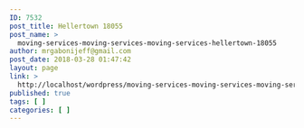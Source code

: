 ```yaml
---
ID: 7532
post_title: Hellertown 18055
post_name: >
  moving-services-moving-services-moving-services-hellertown-18055
author: mrgabonijeff@gmail.com
post_date: 2018-03-28 01:47:42
layout: page
link: >
  http://localhost/wordpress/moving-services-moving-services-moving-services-hellertown-18055/
published: true
tags: [ ]
categories: [ ]
---
```

